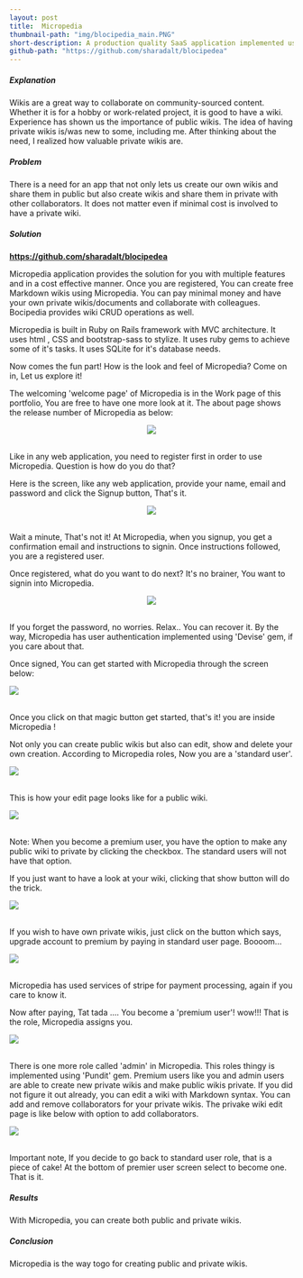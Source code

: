 ```yaml
---
layout: post
title:  Micropedia
thumbnail-path: "img/blocipedia_main.PNG"
short-description: A production quality SaaS application implemented using Ruby on Rails that allows users to create their own wikis.
github-path: "https://github.com/sharadalt/blocipedea"
---
```

##### Explanation

Wikis are a great way to collaborate on community-sourced content. Whether it is for a hobby or work-related project, it is good to have a wiki. Experience has shown us the importance of public wikis. The idea of having private wikis is/was new to some, including me. After thinking about the need, I realized how valuable private wikis are. 

##### Problem

There is a need for an app that not only lets us create our own wikis and share them in public but also create wikis and share them in private with other collaborators. It does not matter even if  minimal cost is involved to have a private wiki. 

##### Solution

<a href="https://github.com/sharadalt/blocipedea" style="font-family:Times New Roman;"><strong>https://github.com/sharadalt/blocipedea</strong></a>
<br>

Micropedia application provides the solution for you with multiple features and in a cost effective manner. Once you are registered, You can create free Markdown wikis using Micropedia. You can pay minimal money and have your own private wikis/documents and collaborate with colleagues. Bocipedia provides wiki CRUD operations as well. 

Micropedia is built in Ruby on Rails framework with MVC architecture. It uses html , CSS and bootstrap-sass to stylize. It uses ruby gems to achieve some of it's tasks. It uses SQLite for it's database needs.

Now comes the fun part! How is the look and feel of Micropedia? Come on in, Let us explore it!

The welcoming 'welcome page' of Micropedia is in the Work page of this portfolio,
You are free to have one more look at it. The about page shows the release number of Micropedia as below:

<div class="boxed" style="text-align: center;">
    <img src="/img/blocipedia_about.PNG"/>
</div>
<br />


Like in any web application, you need to register first in order to use Micropedia. Question is how do you do that?

Here is the screen, like any web application, provide your name, email and password and click the Signup button, That's it.

<div class="boxed" style="text-align: center;">
    <img src="/img/blocipedia_signup.PNG"/>
</div>
<br />

Wait a minute, That's not it!
At Micropedia, when you signup, you get a confirmation email and instructions to signin.
Once instructions followed, you are a registered user.

Once registered, what do you want to do next? It's no brainer, You want to signin into Micropedia.

<div class="boxed" style="width: 100%;text-align: center;">
    <img src="/img/blocipedia_signin.PNG"/>
</div>
<br />

If you forget the password, no worries. Relax.. You can recover it.
By the way, Micropedia has user authentication implemented using 'Devise' gem, if you care about that. 

Once signed, You can get started with Micropedia through the screen below:

<div class="boxed" style="width: 100%;text-align: left;">
    <img src="/img/blocipedia_getting_started.PNG"/>
</div>
<br />


Once you click on that magic button get started, that's it! you are inside  Micropedia ! 

Not only you can create public wikis but also can edit, show and delete your own creation. According to Micropedia roles, Now you are a 'standard user'.

<div class="boxed" style="width: 100%; text-align: left;">
    <img src="/img/blocipedia_standard_user.PNG"/>
</div>
<br />

This is how your edit page looks like for a public wiki.

<div class="boxed" style="width: 100%;text-align: left;">
    <img src="/img/blocipedia_edit_public_wiki.PNG"/>
</div>
<br />

Note: When you become a premium user, you have the option to make any public wiki to private by clicking the checkbox. The standard users will not have that option.

If you just want to have a look at your wiki, clicking that show button will do the trick.

<div class="boxed" style="width: 100%;text-align:left ;">
    <img src="/img/blocipedia_wiki_show.PNG"/>
</div>
<br />

If you wish to have own private wikis, just click on the button which says, upgrade account to premium by paying in standard user page. Boooom...

<div class="boxed" style="width: 100%;text-align: left;">
    <img src="/img/blocipedia_payment.PNG"/>
</div>
<br />

Micropedia has used services of stripe for payment processing, again if you care to know it.

Now after paying, Tat tada .... You become a 'premium user'! wow!!! That is the role, Micropedia assigns you.

<div class="boxed" style="width: 100%;text-align: left;">
    <img src="/img/blocipedia_premium_user.PNG"/>
</div>
<br />

There is one more role called 'admin' in Micropedia. This roles thingy is implemented using 'Pundit' gem.
Premium users like you and admin users are able to create new private wikis and make public wikis private. If you did not figure it out already, you can edit a wiki with Markdown syntax. You can add and remove collaborators for your private wikis. The privake wiki edit page is like below with option to add collaborators.

<div class="boxed" style="width: 100%;text-align: left;">
    <img src="/img/blocipedia_edit_private_wiki.PNG"/>
</div>
<br />

Important note, If you decide to go back to standard user role, that is a piece of cake!  At the bottom of premier user screen select to become one. That is it.

##### Results
With Micropedia, you can create both public and private wikis.

##### Conclusion
Micropedia is the way togo for creating public and private wikis.

